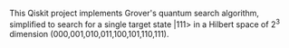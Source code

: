This Qiskit project implements Grover's quantum search algorithm, simplified to search for a single target state $|111>$ in a Hilbert space of $2^3$ dimension (000,001,010,011,100,101,110,111).
